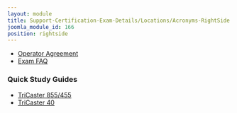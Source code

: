 ```yaml
---
layout: module
title: Support-Certification-Exam-Details/Locations/Acronyms-RightSide
joomla_module_id: 166
position: rightside
---
```

<div class="sidemenu">
    <ul class="menu">
        <li><a href="index.php?option=com_content&amp;view=article&amp;id=408">Operator Agreement</a></li>
        <li><a href="index.php?option=com_content&amp;view=article&amp;id=655">Exam FAQ</a></li>
    </ul>
</div>
<h3>Quick Study Guides</h3>
<div class="sidemenu">
    <ul class="menu">
       <li><a href="index.php?option=com_content&amp;view=article&amp;id=656">TriCaster 855/455</a></li>
<li><a href="index.php?option=com_content&amp;view=article&amp;id=657">TriCaster 40</a></li>
    </ul>
</div>
